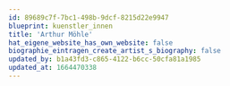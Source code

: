 ```yaml
---
id: 89689c7f-7bc1-498b-9dcf-8215d22e9947
blueprint: kuenstler_innen
title: 'Arthur Möhle'
hat_eigene_website_has_own_website: false
biographie_eintragen_create_artist_s_biography: false
updated_by: b1a43fd3-c865-4122-b6cc-50cfa81a1985
updated_at: 1664470338
---
```

